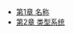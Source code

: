 * [第1章 名称](JavaScript/JavaScript函数式编程思想/1_名称.md)
* [第2章 类型系统](JavaScript/JavaScript函数式编程思想/2_类型系统.md)

